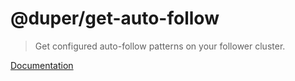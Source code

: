 # @duper/get-auto-follow

> Get configured auto-follow patterns on your follower cluster.

[Documentation](https://duper.github.io/commands/get-auto-follow/)
